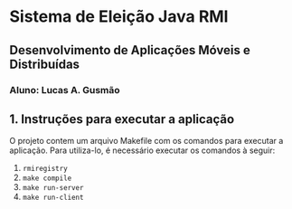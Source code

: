 # Sistema de Eleição Java RMI
## Desenvolvimento de Aplicações Móveis e Distribuídas
### Aluno: Lucas A. Gusmão

## 1. Instruções para executar a aplicação
O projeto contem um arquivo Makefile com os comandos para executar a aplicação. Para utiliza-lo, é necessário executar os comandos à seguir:

1. `rmiregistry`
2. `make compile`
3. `make run-server`
4. `make run-client`
